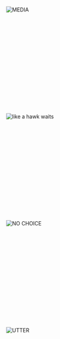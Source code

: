 <br/><br/><br/><br/><br/><br/><br/><br/><br/><br/><br/><br/><br/><br/><br/><br/>

![MEDIA](../log/pics/MEDIA.gif 'MEDIA')
<br/><br/><br/><br/><br/><br/><br/><br/><br/><br/><br/><br/><br/><br/><br/><br/>

![like a hawk waits](../log/pics/like-a-hawk-waits.gif 'like a hawk waits')
<br/><br/><br/><br/><br/><br/><br/><br/><br/><br/><br/><br/><br/><br/><br/><br/>

![NO CHOICE](../log/pics/NO-CHOICE.gif 'NO CHOICE')
<br/><br/><br/><br/><br/><br/><br/><br/><br/><br/><br/><br/><br/><br/><br/><br/>

![UTTER](../log/pics/UTTER-[2].gif 'UTTER')
<br/><br/><br/><br/><br/><br/><br/><br/><br/><br/><br/><br/><br/><br/><br/><br/>